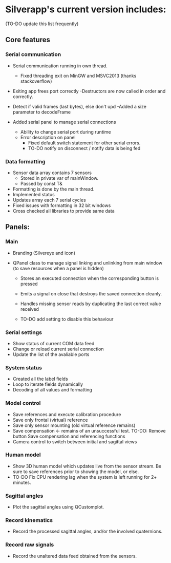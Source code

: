 # Silverapp's current version includes:
(TO-DO update this list frequently)

## Core features


### Serial communication

- Serial communication running in own thread.
	- Fixed threading exit on MinGW and MSVC2013 (thanks stackoverflow)
- Exiting app frees port correctly
  -Destructors are now called in order and correctly.
- Detect if valid frames (last bytes), else don't upd
  -Added a size parameter to decodeFrame
  
  
- Added serial panel to manage serial connections
	- Ability to change serial port during runtime
	- Error description on panel
		- Fixed default switch statement for other serial errors. 
		- TO-DO notify on disconnect /
				notify data is being fed
### Data formatting

- Sensor data array contains 7 sensors
  - Stored in private var of mainWindow.
  - Passed by const T&
- Formatting is done by the main thread.
 - Implemented status
- Updates array each 7 serial cycles
- Fixed issues with formatting in 32 bit windows
- Cross checked all libraries to provide same data

## Panels:

### Main

- Branding (Silvereye and icon)
- QPanel class to manage signal linking and unlinking
  from main window (to save resources when a panel is hidden)

	- Stores an executed connection 
	when the corresponding button is pressed
   
	- Emits a signal on close that destroys the
	saved connection cleanly.

  - Handles missing sensor reads by duplicating the last correct value received
  - TO-DO add setting to disable this behaviour

### Serial settings

- Show status of current COM data feed
- Change or reload current serial connection
- Update the list of the avaliable ports

### System status

- Created all the label fields
- Loop to iterate fields dynamically
- Decoding of all values and formatting

### Model control

- Save references and execute calibration procedure
- Save only frontal (virtual) reference
- Save only sensor mounting (old virtual reference remains)
- Save compensation <- remains of an unsuccessful test.
	TO-DO: Remove button Save compensation and referencing functions
- Camera control to switch between initial and sagittal views

### Human model

- Show 3D human model which updates live from the sensor stream. 
	Be sure to save references prior to showing the model, or else.
- TO-DO Fix CPU rendering lag when the system is left running for 2+ minutes. 

### Sagittal angles

- Plot the sagittal angles using QCustomplot.

### Record kinematics

- Record the processed sagittal angles, and/or the involved quaternions.

### Record raw signals

- Record the unaltered data feed obtained from the sensors.